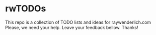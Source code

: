 # rwTODOs

This repo is a collection of TODO lists and ideas for raywenderlich.com
Please, we need your help. Leave your feedback bellow. Thanks!
